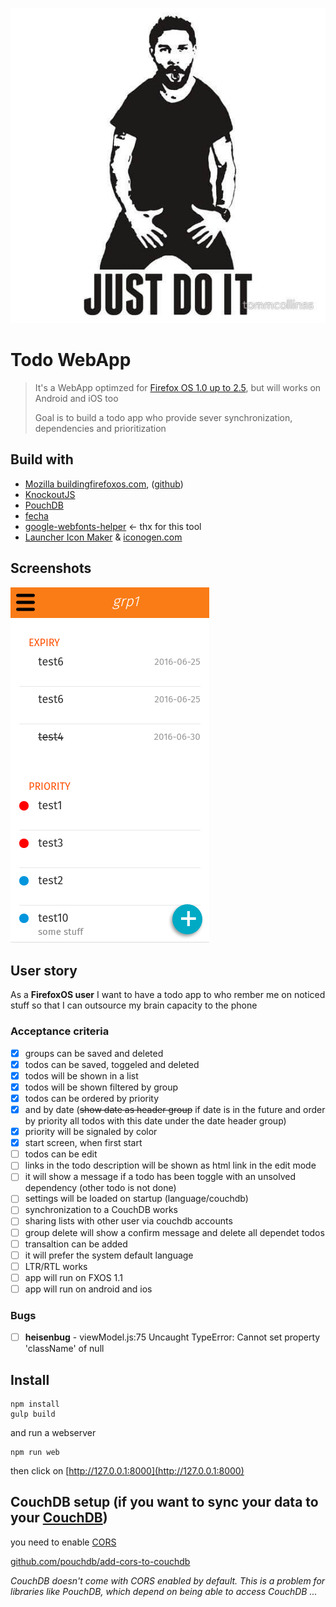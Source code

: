 ![screenshot](_assets/just-do-it.jpg)

# Todo WebApp

> It's a WebApp optimzed for [Firefox OS 1.0 up to 2.5](https://www.mozilla.org/de/firefox/os/), but will works on Android and iOS too
>
> Goal is to build a todo app who provide sever synchronization, dependencies and prioritization


## Build with 
 * [Mozilla buildingfirefoxos.com](http://buildingfirefoxos.com), ([github](https://github.com/buildingfirefoxos/Building-Blocks))
 * [KnockoutJS](http://knockoutjs.com)
 * [PouchDB](https://pouchdb.com)
 * [fecha](https://github.com/taylorhakes/fecha)
 * [google-webfonts-helper](https://google-webfonts-helper.herokuapp.com/fonts) <- thx for this tool
 * [Launcher Icon Maker](https://appmaker.merq.org/tools) & [iconogen.com](http://iconogen.com)

## Screenshots

![screenshot](_assets/screenshot.png)

## User story

As a **FirefoxOS user** I want to have a todo app to who rember me on noticed stuff
so that I can outsource my brain capacity to the phone

### Acceptance criteria

- [x] groups can be saved and deleted
- [x] todos can be saved, toggeled and deleted
- [x] todos will be shown in a list
- [x] todos will be shown filtered by group
- [x] todos can be ordered by priority
- [x] and by date (<strike>show date as header group</strike> if date is in the future and order by priority all todos with this date under the date header group) 
- [x] priority will be signaled by color
- [x] start screen, when first start
- [ ] todos can be edit
- [ ] links in the todo description will be shown as html link in the edit mode
- [ ] it will show a message if a todo has been toggle with an unsolved dependency (other todo is not done)
- [ ] settings will be loaded on startup (language/couchdb)
- [ ] synchronization to a CouchDB works
- [ ] sharing lists with other user via couchdb accounts
- [ ] group delete will show a confirm message and delete all dependet todos 
- [ ] transaltion can be added
- [ ] it will prefer the system default language
- [ ] LTR/RTL works
- [ ] app will run on FXOS 1.1
- [ ] app will run on android and ios

### Bugs

- [ ] **heisenbug** - viewModel.js:75 Uncaught TypeError: Cannot set property 'className' of null

## Install
```
npm install
gulp build
```
and run a webserver
```
npm run web
```
then click on [http://127.0.0.1:8000](http://127.0.0.1:8000)

## CouchDB setup (if you want to sync your data to your [CouchDB](https://couchdb.apache.org))

you need to enable [CORS](https://en.wikipedia.org/wiki/Cross-origin_resource_sharing)

[github.com/pouchdb/add-cors-to-couchdb](https://github.com/pouchdb/add-cors-to-couchdb#what-it-does)

*CouchDB doesn't come with CORS enabled by default. This is a problem for libraries like PouchDB, which depend on being able to access CouchDB ...*